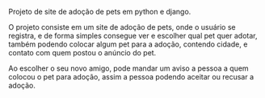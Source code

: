 Projeto de site de adoção de pets em python e django.

O projeto consiste em um site de adoção de pets, onde o usuário se registra, e de forma simples consegue ver e escolher qual pet quer adotar, também podendo
colocar algum pet para a adoção, contendo cidade, e contato com quem postou o anúncio do pet.

Ao escolher o seu novo amigo, pode mandar um aviso a pessoa a quem colocou o pet para adoção, assim a pessoa podendo aceitar ou recusar a adoção.
